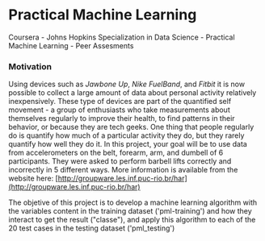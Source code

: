 # Practical Machine Learning
Coursera - Johns Hopkins Specialization in Data Science - Practical Machine Learning - Peer Assesments

### Motivation

Using devices such as _Jawbone Up_, _Nike FuelBand_, and _Fitbit_ it is now possible to collect a large amount of data about personal activity relatively inexpensively. These type of devices are part of the quantified self movement - a group of enthusiasts who take measurements about themselves regularly to improve their health, to find patterns in their behavior, or because they are tech geeks. One thing that people regularly do is quantify how much of a particular activity they do, but they rarely quantify how well they do it. In this project, your goal will be to use data from accelerometers on the belt, forearm, arm, and dumbell of 6 participants. They were asked to perform barbell lifts correctly and incorrectly in 5 different ways. More information is available from the website here: [http://groupware.les.inf.puc-rio.br/har](http://groupware.les.inf.puc-rio.br/har)

The objetive of this project is to develop a machine learning algorithm with the variables content in the training dataset ('pml-training') and how they interact to get the result ("classe"), and apply this algorithm to each of the 20 test cases in the testing dataset ('pml_testing')
